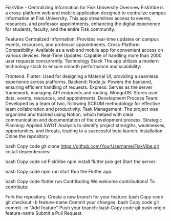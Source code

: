 FiskVibe - Centralizing Information for Fisk University
Overview
FiskVibe is a cross-platform web and mobile application designed to centralize campus information at Fisk University. This app streamlines access to events, resources, and professor appointments, enhancing the digital experience for students, faculty, and the entire Fisk community.

Features
Centralized Information: Provides real-time updates on campus events, resources, and professor appointments.
Cross-Platform Compatibility: Available as a web and mobile app for convenient access on various devices.
Real-Time Updates: Capable of handling more than 2000 user requests concurrently.
Technology Stack
The app utilizes a modern technology stack to ensure smooth performance and scalability:

Frontend:
Flutter: Used for designing a Material UI, providing a seamless experience across platforms.
Backend:
Node.js: Powers the backend, ensuring efficient handling of requests.
Express: Serves as the server framework, managing API endpoints and routing.
MongoDB: Stores user data, events, resources, and appointments.
Development Process
Team: Developed by a team of two, following SCRUM methodology for effective team collaboration and productivity.
Task Management: The project was organized and tracked using Notion, which helped with clear communication and documentation of the development process.
Strategic Planning: Applied SWOT Analysis to identify project strengths, weaknesses, opportunities, and threats, leading to a successful beta launch.
Installation
Clone the repository:

bash
Copy code
git clone https://github.com/YourUsername/FiskVibe.git
Install dependencies:

bash
Copy code
cd FiskVibe
npm install
flutter pub get
Start the server:

bash
Copy code
npm run start
Run the Flutter app:

bash
Copy code
flutter run
Contributing
We welcome contributions! To contribute:

Fork the repository.
Create a new branch for your feature:
bash
Copy code
git checkout -b feature-name
Commit your changes:
bash
Copy code
git commit -m "Add feature"
Push your branch:
bash
Copy code
git push origin feature-name
Submit a Pull Request.
